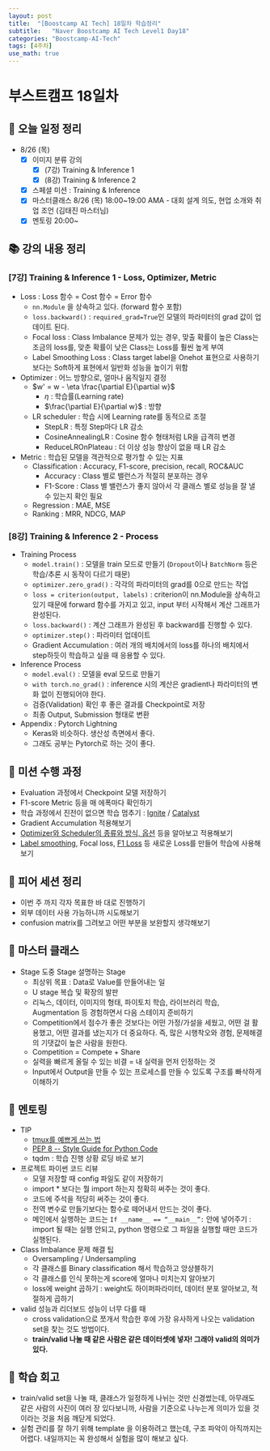 ```yaml
---
layout: post
title:  "[Boostcamp AI Tech] 18일차 학습정리"
subtitle:   "Naver Boostcamp AI Tech Level1 Day18"
categories: "Boostcamp-AI-Tech"
tags: [4주차]
use_math: true
---
```


# 부스트캠프 18일차

## 📝 오늘 일정 정리

* 8/26 (목)
  - [x] 이미지 분류 강의
    - [x] (7강) Training & Inference 1
    - [x] (8강) Training & Inference 2
  - [x] 스페셜 미션 : Training & Inference
  - [x] 마스터클래스 8/26 (목) 18:00~19:00 AMA - 대회 설계 의도, 현업 소개와 취업 조언 (김태진 마스터님)
  - [x] 멘토링 20:00~

## 📚 강의 내용 정리

### [7강] Training & Inference 1 - Loss, Optimizer, Metric

* Loss : Loss 함수 = Cost 함수 = Error 함수
  * `nn.Module` 을 상속하고 있다. (forward 함수 포함)
  * `loss.backward()` : `required_grad=True`인 모델의 파라미터의 grad 값이 업데이트 된다.
  * Focal loss : Class Imbalance 문제가 있는 경우, 맞출 확률이 높은 Class는 조금의 loss를, 맞춘 확률이 낮은 Class는 Loss를 훨씬 높게 부여
  * Label Smoothing Loss : Class target label을 Onehot 표현으로 사용하기 보다는 Soft하게 표현에서 일반화 성능을 높이기 위함
* Optimizer : 어느 방향으로, 얼마나 움직일지 결정
  * $w' = w - \eta \frac{\partial E}{\partial w}$
    * $\eta$ : 학습률(Learning rate)
    * $\frac{\partial E}{\partial w}$ : 방향
  * LR scheduler : 학습 시에 Learning rate를 동적으로 조절
    * StepLR : 특정 Step마다 LR 감소
    * CosineAnnealingLR : Cosine 함수 형태처럼 LR을 급격히 변경
    * ReduceLROnPlateau : 더 이상 성능 향상이 없을 때 LR 감소
* Metric : 학습된 모델을 객관적으로 평가할 수 있는 지표
  * Classification : Accuracy, F1-score, precision, recall, ROC&AUC
    * Accuracy : Class 별로 밸런스가 적절히 분포하는 경우
    * F1-Score : Class 별 밸런스가 좋지 않아서 각 클래스 별로 성능을 잘 낼 수 있는지 확인 필요
  * Regression : MAE, MSE
  * Ranking : MRR, NDCG, MAP

### [8강] Training & Inference 2 - Process

* Training Process
  * `model.train()` : 모델을 train 모드로 만들기 (`Dropout`이나 `BatchNorm` 등은 학습/추론 시 동작이 다르기 때문)
  * `optimizer.zero_grad()` : 각각의 파라미터의 grad를 0으로 만드는 작업
  * `loss = criterion(output, labels)` : criterion이 nn.Module을 상속하고 있기 때문에 forward 함수를 가지고 있고, input 부터 시작해서 계산 그래프가 완성된다.
  * `loss.backward()` : 계산 그래프가 완성된 후 backward를 진행할 수 있다.
  * `optimizer.step()` : 파라미터 업데이트
  * Gradient Accumulation : 여러 개의 배치에서의 loss를 하나의 배치에서 step하듯이 학습하고 싶을 때 응용할 수 있다.
* Inference Process
  * `model.eval()` : 모델을 eval 모드로 만들기
  * `with torch.no_grad()` : inference 시의 계산은 gradient나 파라미터의 변화 없이 진행되어야 한다.
  * 검증(Validation) 확인 후 좋은 결과를 Checkpoint로 저장
  * 최종 Output, Submission 형태로 변환
* Appendix : Pytorch Lightning
  * Keras와 비슷하다. 생산성 측면에서 좋다.
  * 그래도 공부는 Pytorch로 하는 것이 좋다.

## 🔎 미션 수행 과정

* Evaluation 과정에서 Checkpoint 모델 저장하기
* F1-score Metric 등을 매 에폭마다 확인하기
* 학습 과정에서 진전이 없으면 학습 멈추기 : [Ignite](https://pytorch.org/ignite/) / [Catalyst](https://catalyst-team.github.io/catalyst/index.html)
* Gradient Accumulation 적용해보기
* [Optimizer와 Scheduler의 종류와 방식, 옵션](https://www.kaggle.com/isbhargav/guide-to-pytorch-learning-rate-scheduling) 등을 알아보고 적용해보기
* [Label smoothing](https://3months.tistory.com/465), Focal loss, [F1 Loss](https://gist.github.com/SuperShinyEyes/dcc68a08ff8b615442e3bc6a9b55a354) 등 새로운 Loss를 만들어 학습에 사용해보기

## 🌱 피어 세션 정리

* 이번 주 까지 각자 목표한 바 대로 진행하기
* 외부 데이터 사용 가능하니까 시도해보기
* confusion matrix를 그려보고 어떤 부분을 보완할지 생각해보기

## 💎 마스터 클래스

* Stage 도중 Stage 설명하는 Stage
  * 최상위 목표 : Data로 Value를 만들어내는 일
  * U stage 복습 및 확장의 발판
  * 리눅스, 데이터, 이미지의 형태, 파이토치 학습, 라이브러리 학습, Augmentation 등 경험하면서 다음 스테이지 준비하기
  * Competition에서 점수가 좋은 것보다는 어떤 가정/가설을 세웠고, 어떤 걸 활용했고, 어떤 결과를 냈는지가 더 중요하다. 즉, 많은 시행착오와 경험, 문제해결의 기댓값이 높은 사람을 원한다.
  * Competition = Compete + Share
  * 실력을 빠르게 올릴 수 있는 비결 = 내 실력을 먼저 인정하는 것
  * Input에서 Output을 만들 수 있는 프로세스를 만들 수 있도록 구조를 빠삭하게 이해하기

## 🌼 멘토링

* TIP
  * [tmux를 예쁘게 쓰는 법](https://github.com/gpakosz/.tmux)
  * [PEP 8 -- Style Guide for Python Code](https://www.python.org/dev/peps/pep-0008/)
  * tqdm : 학습 진행 상황 로딩 바로 보기
* 프로젝트 파이썬 코드 리뷰
  * 모델 저장할 때 config 파일도 같이 저장하기
  * import \* 보다는 뭘 import 하는지 정확히 써주는 것이 좋다.
  * 코드에 주석을 적당히 써주는 것이 좋다.
  * 전역 변수로 만들기보다는 함수로 떼어내서 만드는 것이 좋다.
  * 메인에서 실행하는 코드는 `If __name__ == “__main__”:` 안에 넣어주기 : import 될 때는 실행 안되고, python 명령으로 그 파일을 실행할 때만 코드가 실행된다.
* Class Imbalance 문제 해결 팁
  * Oversampling / Undersampling
  * 각 클래스를 Binary classification 해서 학습하고 앙상블하기
  * 각 클래스를 인식 못하는게 score에 얼마나 미치는지 알아보기
  * loss에 weight 곱하기 : weight도 하이퍼파라미터, 데이터 분포 알아보고, 적절하게 곱하기
* valid 성능과 리더보드 성능이 너무 다를 때
  * cross validation으로 쪼개서 학습한 후에 가장 유사하게 나오는 validation set을 찾는 것도 방법이다.
  * **train/valid 나눌 때 같은 사람은 같은 데이터셋에 넣자! 그래야 valid의 의미가 있다.**

## 🚀 학습 회고

* train/valid set을 나눌 때, 클래스가 일정하게 나뉘는 것만 신경썼는데, 아무래도 같은 사람의 사진이 여러 장 있다보니까, 사람을 기준으로 나누는게 의미가 있을 것이라는 것을 처음 깨닫게 되었다.
* 실험 관리를 잘 하기 위해 template 을 이용하려고 했는데, 구조 파악이 아직까지는 어렵다. 내일까지는 꼭 완성해서 실험을 많이 해보고 싶다.
